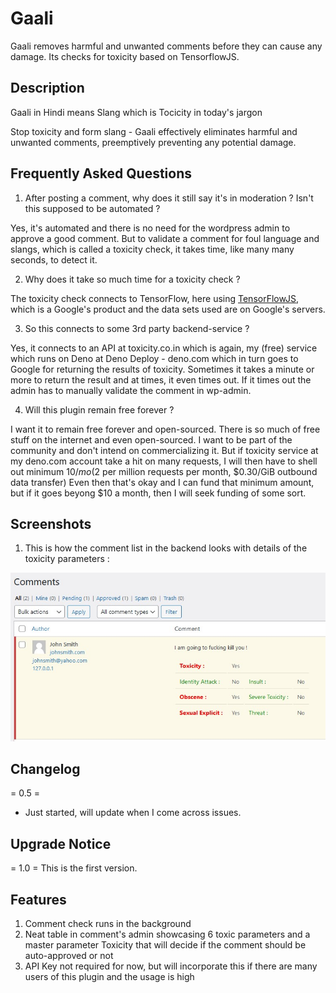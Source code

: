 # Gaali

Gaali removes harmful and unwanted comments before they can cause any damage. Its checks for toxicity based on TensorflowJS.

## Description

Gaali in Hindi means Slang which is Tocicity in today's jargon

Stop toxicity and form slang - Gaali effectively eliminates harmful and unwanted comments, preemptively preventing any potential damage.

## Frequently Asked Questions

1. After posting a comment, why does it still say it's in moderation ? Isn't this supposed to be automated ?

Yes, it's automated and there is no need for the wordpress admin to approve a good comment.
But to validate a comment for foul language and slangs, which is called a toxicity check, it takes time, like many many seconds, to detect it.

2. Why does it take so much time for a toxicity check ?

The toxicity check connects to TensorFlow, here using [TensorFlowJS](https://www.tensorflow.org/js "TensorFlow using JavaScript"), which is a Google's product and the data sets used are on Google's servers.

3. So this connects to some 3rd party backend-service ?

Yes, it connects to an API at toxicity.co.in which is again, my (free) service which runs on Deno at Deno Deploy - deno.com which in turn goes to Google for returning the results of toxicity. Sometimes it takes a minute or more to return the result and at times, it even times out. If it times out the admin has to manually validate the comment in wp-admin.

4. Will this plugin remain free forever ?

I want it to remain free forever and open-sourced.
There is so much of free stuff on the internet and even open-sourced.
I want to be part of the community and don't intend on commercializing it.
But if toxicity service at my deno.com account take a hit on many requests, I will then have to shell out minimum $10/mo ($2 per million requests per month, $0.30/GiB outbound data transfer)
Even then that's okay and I can fund that minimum amount, but if it goes beyong $10 a month, then I will seek funding of some sort.

## Screenshots

1. This is how the comment list in the backend looks with details of the toxicity parameters :

![Comments Admin](/assets/screenshots/screenshot1.jpg)

## Changelog

= 0.5 =
* Just started, will update when I come across issues.

## Upgrade Notice

= 1.0 =
This is the first version.

## Features

1. Comment check runs in the background
2. Neat table in comment's admin showcasing 6 toxic parameters and a master parameter Toxicity that will decide if the comment should be auto-approved or not
3. API Key not required for now, but will incorporate this if there are many users of this plugin and the usage is high


